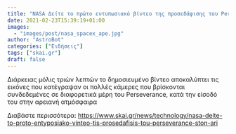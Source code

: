```yaml
---
title: "NASΑ Δείτε το πρώτο εντυπωσιακό βίντεο της προσεδάφισης του Perseverance στον Άρη"
date: 2021-02-23T15:39:19+01:00
images:
  - "images/post/nasa_spacex_ape.jpg"
author: "AstroBot"
categories: ["Ειδήσεις"]
tags: ["skai.gr"]
draft: false
---
```


Διάρκειας μόλις τριών λεπτών το δημοσιευμένο βίντεο αποκαλύπτει τις εικόνες που κατέγραψαν οι πολλές κάμερες που βρίσκονται συνδεδεμένες σε διαφορετικά μέρη του Perseverance, κατά την είσοδό του στην αρειανή ατμόσφαιρα

Διαβάστε περισσότερα: https://www.skai.gr/news/technology/nasa-deite-to-proto-entyposiako-vinteo-tis-prosedafisis-tou-perseverance-ston-ari
